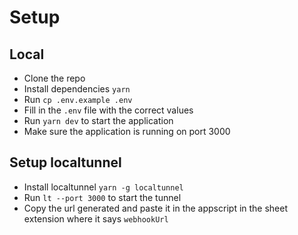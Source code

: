 # Setup

## Local

- Clone the repo
- Install dependencies `yarn`
- Run `cp .env.example .env`
- Fill in the `.env` file with the correct values
- Run `yarn dev` to start the application
- Make sure the application is running on port 3000

## Setup localtunnel

- Install localtunnel `yarn -g localtunnel`
- Run `lt --port 3000` to start the tunnel
- Copy the url generated and paste it in the appscript in the sheet extension where it says `webhookUrl`